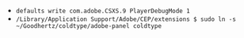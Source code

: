 - `defaults write com.adobe.CSXS.9 PlayerDebugMode 1`
- `/Library/Application Support/Adobe/CEP/extensions $ sudo ln -s ~/Goodhertz/coldtype/adobe-panel coldtype`